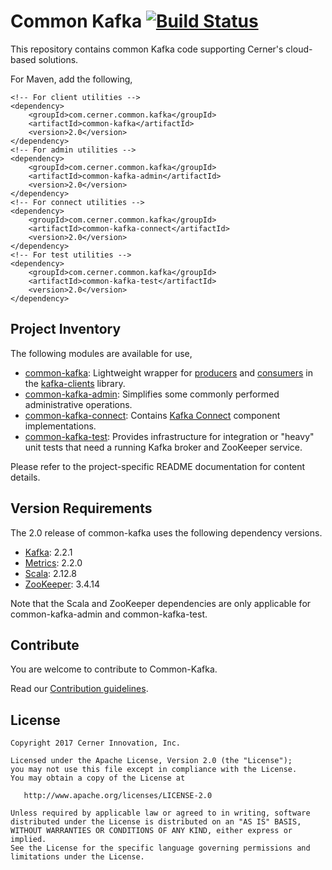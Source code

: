 # Common Kafka [![Build Status](https://travis-ci.com/cerner/common-kafka.svg?branch=master)](https://travis-ci.com/cerner/common-kafka)


This repository contains common Kafka code supporting Cerner's cloud-based solutions.

For Maven, add the following,

```
<!-- For client utilities -->
<dependency>
    <groupId>com.cerner.common.kafka</groupId>
    <artifactId>common-kafka</artifactId>
    <version>2.0</version>
</dependency>
<!-- For admin utilities -->
<dependency>
    <groupId>com.cerner.common.kafka</groupId>
    <artifactId>common-kafka-admin</artifactId>
    <version>2.0</version>
</dependency>
<!-- For connect utilities -->
<dependency>
    <groupId>com.cerner.common.kafka</groupId>
    <artifactId>common-kafka-connect</artifactId>
    <version>2.0</version>
</dependency>
<!-- For test utilities -->
<dependency>
    <groupId>com.cerner.common.kafka</groupId>
    <artifactId>common-kafka-test</artifactId>
    <version>2.0</version>
</dependency>
```

## Project Inventory

The following modules are available for use,

* [common-kafka](common-kafka/README.md): Lightweight wrapper for
[producers](http://kafka.apache.org/0102/javadoc/org/apache/kafka/clients/producer/KafkaProducer.html)
and [consumers](http://kafka.apache.org/0102/javadoc/org/apache/kafka/clients/consumer/KafkaConsumer.html)
in the [kafka-clients](https://github.com/apache/kafka/tree/trunk/clients) library.
* [common-kafka-admin](common-kafka-admin/README.md): Simplifies some commonly performed administrative
operations.
* [common-kafka-connect](common-kafka-connect/README.md): Contains
[Kafka Connect](http://kafka.apache.org/documentation.html#connect) component implementations.
* [common-kafka-test](common-kafka-test/README.md): Provides infrastructure for integration or "heavy"
unit tests that need a running Kafka broker and ZooKeeper service.

Please refer to the project-specific README documentation for content details.

## Version Requirements

The 2.0 release of common-kafka uses the following dependency versions.

* [Kafka](http://kafka.apache.org/): 2.2.1
* [Metrics](http://metrics.dropwizard.io/): 2.2.0
* [Scala](https://scala-lang.org/): 2.12.8
* [ZooKeeper](https://zookeeper.apache.org/): 3.4.14

Note that the Scala and ZooKeeper dependencies are only applicable for common-kafka-admin and
common-kafka-test.

## Contribute

You are welcome to contribute to Common-Kafka.

Read our [Contribution guidelines](CONTRIBUTING.md).

## License

```
Copyright 2017 Cerner Innovation, Inc.

Licensed under the Apache License, Version 2.0 (the "License");
you may not use this file except in compliance with the License.
You may obtain a copy of the License at

   http://www.apache.org/licenses/LICENSE-2.0

Unless required by applicable law or agreed to in writing, software
distributed under the License is distributed on an "AS IS" BASIS,
WITHOUT WARRANTIES OR CONDITIONS OF ANY KIND, either express or implied.
See the License for the specific language governing permissions and
limitations under the License.
